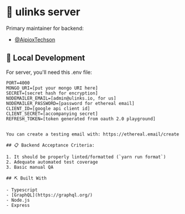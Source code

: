 # 🚀 ulinks server

Primary maintainer for backend:

- [@AipioxTechson](https://github.com/AipioxTechson)

## 💼 Local Development

For server, you'll need this .env file:

```
PORT=4000
MONGO_URI=[put your mongo URI here]
SECRET=[secret hash for encryption]
NODEMAILER_EMAIL=[admin@ulinks.io, for us]
NODEMAILER_PASSWORD=[password for ethereal email]
CLIENT_ID=[google api client id]
CLIENT_SECRET=[accompanying secret]
REFRESH_TOKEN=[token generated from oauth 2.0 playground]
```

```

You can create a testing email with: https://ethereal.email/create

## 📋 Backend Acceptance Criteria:

1. It should be properly linted/formatted (`yarn run format`)
2. Adequate automated test coverage
3. Basic manual QA

## ⛏️ Built With

- Typescript
- [GraphQL](https://graphql.org/)
- Node.js
- Express
```
